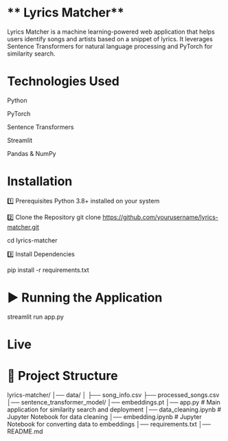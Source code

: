 # ** Lyrics Matcher**
Lyrics Matcher is a machine learning-powered web application that helps users identify songs and artists based on a snippet of lyrics. It leverages Sentence Transformers for natural language processing and PyTorch for similarity search.


# Technologies Used

Python 

PyTorch 

Sentence Transformers 

Streamlit 

Pandas & NumPy 


#  Installation

1️⃣ Prerequisites 
Python 3.8+ installed on your system


2️⃣ Clone the Repository
git clone https://github.com/yourusername/lyrics-matcher.git

cd lyrics-matcher

3️⃣ Install Dependencies

pip install -r requirements.txt

# ▶️ Running the Application

streamlit run app.py


# Live 


# 📂 Project Structure

lyrics-matcher/
│── data/
│   ├── song_info.csv
    ├── processed_songs.csv
│── sentence_transformer_model/
│── embeddings.pt
│── app.py  # Main application for similarity search and deployment
│── data_cleaning.ipynb  # Jupyter Notebook for data cleaning
│── embedding.ipynb  # Jupyter Notebook for converting data to embeddings
│── requirements.txt
│── README.md
